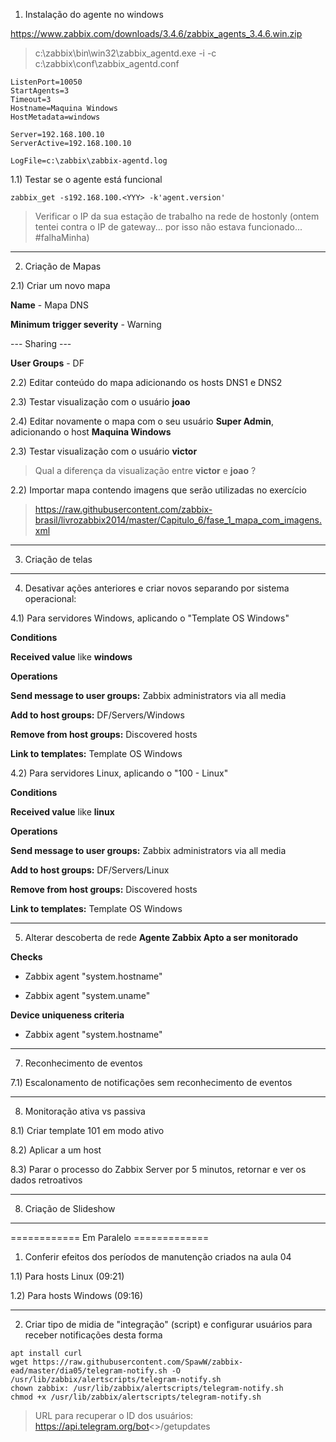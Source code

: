 
1) Instalação do agente no windows

https://www.zabbix.com/downloads/3.4.6/zabbix_agents_3.4.6.win.zip

> c:\zabbix\bin\win32\zabbix_agentd.exe -i -c c:\zabbix\conf\zabbix_agentd.conf

```
ListenPort=10050
StartAgents=3
Timeout=3 
Hostname=Maquina Windows
HostMetadata=windows

Server=192.168.100.10
ServerActive=192.168.100.10

LogFile=c:\zabbix\zabbix-agentd.log
```

1.1) Testar se o agente está funcional
```
zabbix_get -s192.168.100.<YYY> -k'agent.version'
```
> Verificar o IP da sua estação de trabalho na rede de hostonly (ontem tentei contra o IP de gateway... por isso não estava funcionado... #falhaMinha)

_____________________
2) Criação de Mapas

2.1) Criar um novo mapa

**Name** - Mapa DNS

**Minimum trigger severity** - Warning

--- Sharing ---

**User Groups** - DF

2.2) Editar conteúdo do mapa adicionando os hosts DNS1 e DNS2

2.3) Testar visualização com o usuário **joao**

2.4) Editar novamente o mapa com o seu usuário **Super Admin**, adicionando o host **Maquina Windows**

2.3) Testar visualização com o usuário **victor**

> Qual a diferença da visualização entre **victor** e **joao** ?

2.2) Importar mapa contendo imagens que serão utilizadas no exercício

> https://raw.githubusercontent.com/zabbix-brasil/livrozabbix2014/master/Capitulo_6/fase_1_mapa_com_imagens.xml

_____________________
3) Criação de telas

_____________________
4) Desativar ações anteriores e criar novos separando por sistema operacional:

4.1) Para servidores Windows, aplicando o "Template OS Windows"

**Conditions**

**Received value** like **windows**

**Operations**

**Send message to user groups:** Zabbix administrators via all media

**Add to host groups:** DF/Servers/Windows

**Remove from host groups:** Discovered hosts

**Link to templates:** Template OS Windows

4.2) Para servidores Linux, aplicando o "100 - Linux"

**Conditions**

**Received value** like **linux**

**Operations**

**Send message to user groups:** Zabbix administrators via all media

**Add to host groups:** DF/Servers/Linux

**Remove from host groups:** Discovered hosts

**Link to templates:** Template OS Windows

_____________________
5) Alterar descoberta de rede **Agente Zabbix Apto a ser monitorado** 

**Checks**

* Zabbix agent "system.hostname"	

* Zabbix agent "system.uname"

**Device uniqueness criteria**

* Zabbix agent "system.hostname"

_____________________
7) Reconhecimento de eventos

7.1) Escalonamento de notificações sem reconhecimento de eventos

_____________________
8) Monitoração ativa vs passiva

8.1) Criar template 101 em modo ativo

8.2) Aplicar a um host

8.3) Parar o processo do Zabbix Server por 5 minutos, retornar e ver os dados retroativos

_____________________
8) Criação de Slideshow

_____________________
============  Em Paralelo  =============

1) Conferir efeitos dos períodos de manutenção criados na aula 04

1.1) Para hosts Linux (09:21)

1.2) Para hosts Windows (09:16)

_____________________
2) Criar tipo de midia de "integração" (script) e configurar usuários para receber notificações desta forma

```
apt install curl
wget https://raw.githubusercontent.com/SpawW/zabbix-ead/master/dia05/telegram-notify.sh -O /usr/lib/zabbix/alertscripts/telegram-notify.sh
chown zabbix: /usr/lib/zabbix/alertscripts/telegram-notify.sh
chmod +x /usr/lib/zabbix/alertscripts/telegram-notify.sh
```
> URL para recuperar o ID dos usuários: https://api.telegram.org/bot<<ID>>/getupdates





